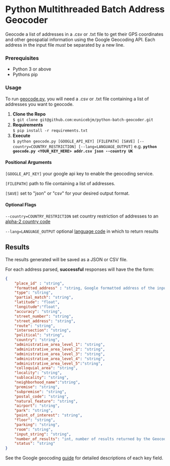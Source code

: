 # Python Multithreaded Batch Address Geocoder
Geocode a list of addresses in a .csv or .txt file to get their GPS coordinates and other geospatial information using the Google Geocoding API.
Each address in the input file *must* be separated by a new line.

### Prerequisites
* Python 3 or above
* Pythons pip

### Usage
To run [geocode.py](geocode.py), you will need a .csv or .txt file containing a list of addresses you want to geocode.
1. **Clone the Repo**<br />
`$ git clone git@github.com:eunicebjm/python-batch-geocoder.git`<br />
2. **Requirements**<br />
`$ pip install -r requirements.txt`<br />
3. **Execute**<br />
`$ python geocode.py [GOOGLE_API_KEY] [FILEPATH] [SAVE] [--country=COUNTRY_RESTRICTION] [--lang=LANGUAGE_OUTPUT]`
e.g. **`python geocode.py <YOUR_KEY_HERE> addr.csv json --country UK`**

#### Positional Arguments
`[GOOGLE_API_KEY]`
your google api key to enable the geocoding service.

`[FILEPATH]`
path to file containing a list of addresses.

`[SAVE]`
set to "json" or "csv" for your desired output format.

#### Optional Flags
`--country=COUNTRY_RESTRICTION`
set country restriction of addresses to an [alpha-2 country code](https://en.wikipedia.org/wiki/ISO_3166-1)

`--lang=LANGUAGE_OUTPUT`
optional [language code](https://developers.google.com/maps/faq#languagesupport) in which to return results

## Results
The results generated will be saved as a JSON or CSV file.

For each address parsed, **successful** responses will have the the form:
```json
{   
    "place_id" : "string",
    "formatted_address" : "string, Google formatted address of the input string",
    "type": "string",
    "partial_match": "string",
    "latitude": "float",
    "longitude":"float",
    "accuracy": "string",
    "street_number": "string",
    "street_address": "string",
    "route": "string",
    "intersection": "string",
    "political": "string",
    "country": "string",
    "administrative_area_level_1": "string",
    "administrative_area_level_2": "string",
    "administrative_area_level_3": "string",
    "administrative_area_level_4": "string",
    "administrative_area_level_5":"string",
    "colloquial_area": "string",
    "locality": "string",
    "sublocality": "string",
    "neighborhood_name":"string",
    "premise": "string",
    "subpremise": "string",
    "postal_code": "string",
    "natural_feature": "string",
    "airport": "string",
    "park": "string",
    "point_of_interest": "string",
    "floor": "string",
    "parking": "string",
    "room": "string",
    "input_string": "string",
    "number_of_results": "int, number of results returned by the Geocoding API given the input string (only the first result is represented in the successful response)",
    "status": "string"
}
```

See the Google geocoding [guide](https://developers.google.com/maps/documentation/geocoding/intro) for detailed descriptions of each key field.